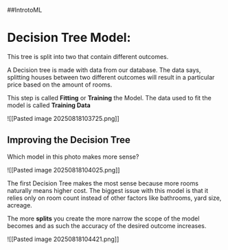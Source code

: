 ##IntrotoML
# Decision Tree Model: 

This tree is split into two that contain different outcomes. 

A Decision tree is made with data from our database. The data says, splitting houses between two different outcomes will result in a particular price based on the amount of rooms. 

This step is called **Fitting** or **Training** the Model. The data used to fit the model is called **Training Data** 

![[Pasted image 20250818103725.png]]




## Improving the Decision Tree

Which model in this photo makes more sense? 


![[Pasted image 20250818104025.png]]

The first Decision Tree makes the most sense because more rooms naturally means higher cost.  The biggest issue with this model is that it relies only on room count instead of other factors like bathrooms, yard size, acreage. 

The more **splits** you create the more narrow the scope of the model becomes and as such the accuracy of the desired outcome increases. 


![[Pasted image 20250818104421.png]]


